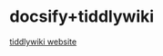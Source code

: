 # docsify+tiddlywiki
[tiddlywiki website](https://tiddlywiki.com/ ':include :type=iframe width=100% height=400px')
